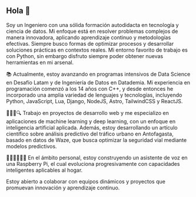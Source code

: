 ## Hola 👋

Soy un Ingeniero con una sólida formación autodidacta en tecnología y ciencia de datos. Mi enfoque está en resolver problemas complejos de manera innovadora, aplicando aprendizaje continuo y metodologías efectivas. Siempre busco formas de optimizar procesos y desarrollar soluciones prácticas en contextos reales. Mi entorno favorito de trabajo es con Python, sin embargo disfruto siempre poder obtener nuevas herramientas en mi arsenal.

📚
Actualmente, estoy avanzando en programas intensivos de Data Science en Desafío Latam y de Ingeniería de Datos en Datademia. Mi experiencia en programación comenzó a los 14 años con C++, y desde entonces he incorporado una amplia variedad de lenguajes y tecnologías, incluyendo Python, JavaScript, Lua, Django, NodeJS, Astro, TailwindCSS y ReactJS.

🕵🏽‍♂️🔍
Trabajo en proyectos de desarrollo web y me especializo en aplicaciones de machine learning y deep learning, con un enfoque en inteligencia artificial aplicada. Además, estoy desarrollando un artículo científico sobre análisis predictivo del tráfico urbano en Antofagasta, basado en datos de Waze, que busca optimizar la seguridad vial mediante modelos predictivos.

👨🏽‍🔧👨🏽‍💻
En el ámbito personal, estoy construyendo un asistente de voz en una Raspberry Pi, el cual evoluciona progresivamente con capacidades inteligentes aplicables al hogar.

Estoy abierto a colaborar con equipos dinámicos y proyectos que promuevan innovación y aprendizaje continuo.
